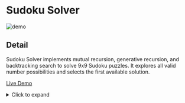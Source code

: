 # Sudoku Solver

![demo](../assets/demo.gif?raw=true)

## Detail

Sudoku Solver implements mutual recursion, generative recursion, and backtracking search to solve 9x9 Sudoku puzzles. It explores all valid number possibilities and selects the first available solution.

[Live Demo](https://hasferrr.github.io/sudoku-solver)

<details>
    <summary> Click to expand </summary>
    <br>

Array of 1-9 number or false represents the sudoku board. False value in the array means the empty slot of the sudoku.

In order to solve the Sudoku Board, the `solve(bd)` function tries to generate every possible valid _next board_ of the Sudoku Board, by adding the numbers 1, 2, 3, 4, ..., 9 into the empty slots and saves them into the array, until it's full (or solved).

![img1](../assets/img1.png?raw=true)

For each new board in the array, it also generates new valid boards until the board is solved, meaning it is both _full_ and _valid_ (all slots occupied by numbers, without any duplicates in row, colum, and box) OR until it is unsolvable (no way to solve the given board).

![img2](../assets/img2.png?raw=true)

</details>
